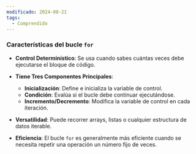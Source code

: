 ```yaml
---
modificado: 2024-08-21
tags:
  - Comprendido
---
```

### Características del bucle `for`

+  **Control Determinístico**: Se usa cuando sabes cuántas veces debe ejecutarse el bloque de código.

 + **Tiene Tres Componentes Principales**:
    - **Inicialización**: Define e inicializa la variable de control.
    - **Condición**: Evalúa si el bucle debe continuar ejecutándose.
    - **Incremento/Decremento**: Modifica la variable de control en cada iteración.

+ **Versatilidad**: Puede recorrer arrays, listas o cualquier estructura de datos iterable.

+ **Eficiencia**: El bucle `for` es generalmente más eficiente cuando se necesita repetir una operación un número fijo de veces.